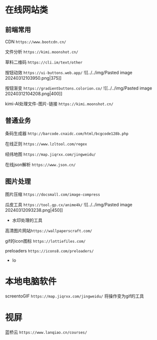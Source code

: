 # 在线网站类

## 前端常用

CDN
`https://www.bootcdn.cn/`

文件分析
`https://kimi.moonshot.cn/`

草料二维码
`https://cli.im/text/other`

按钮动效
`https://ui-buttons.web.app/`
![[../../img/Pasted image 20240312103950.png|375]]


按钮渐变
`https://gradientbuttons.colorion.co/`
![[../../img/Pasted image 20240312104208.png|400]]

kimi-AI处理文件-图片-链接
`https://kimi.moonshot.cn/`


## 普通业务

条码生成器
`http://barcode.cnaidc.com/html/bcgcode128b.php`

在线正则
`https://www.lzltool.com/regex`

经纬地图
`https://map.jiqrxx.com/jingweidu/`

在线json解析
`https://www.json.cn/`


## 图片处理

图片压缩
`https://docsmall.com/image-compress`

瓜皮工具
`https://tool.gp.cx/anime4k/`
![[../../img/Pasted image 20240312093238.png|450]]
* 水印处理的工具

高清图片网站`https://wallpaperscraft.com/`

gif的icon图标
`https://lottiefiles.com/`

preloaders
`https://icons8.com/preloaders/`
* lo

# 本地电脑软件

screentoGIF
`https://map.jiqrxx.com/jingweidu/`
将操作变为gif的工具


# 视屏

蓝桥云
`https://www.lanqiao.cn/courses/`